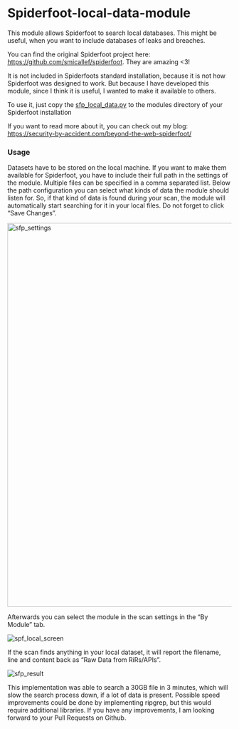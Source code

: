 # Spiderfoot-local-data-module

This module allows Spiderfoot to search local databases. This might be useful, when you want to include databases of leaks and breaches.

You can find the original Spiderfoot project here: https://github.com/smicallef/spiderfoot.
They are amazing <3!

It is not included in Spiderfoots standard installation, because it is not how Spiderfoot was designed to work.
But because I have developed this module, since I think it is useful, I wanted to make it available to others.

To use it, just copy the [sfp_local_data.py](https://github.com/her0marodeur/Spiderfoot-local-data-module/blob/main/sfp_local_data.py) to the modules directory of your Spiderfoot installation

If you want to read more about it, you can check out my blog: https://security-by-accident.com/beyond-the-web-spiderfoot/

### Usage

Datasets have to be stored on the local machine. If you want to make them available for Spiderfoot, you have to include their full path in the settings of the module. Multiple files can be specified in a comma separated list. Below the path configuration you can select what kinds of data the module should listen for. So, if that kind of data is found during your scan, the module will automatically start searching for it in your local files. Do not forget to click “Save Changes”.

<img width="861" alt="sfp_settings" src="https://github.com/her0marodeur/Spiderfoot-local-data-module/assets/101996103/1a3e0c7a-4bad-41bf-bc13-96f4385004f0">


Afterwards you can select the module in the scan settings in the “By Module” tab.

![spf_local_screen](https://github.com/her0marodeur/Spiderfoot-local-data-module/assets/101996103/0e318c1e-c9b5-4dad-b6a4-ad8050314fc1)


If the scan finds anything in your local dataset, it will report the filename, line and content back as “Raw Data from RiRs/APIs”.

![sfp_result](https://github.com/her0marodeur/Spiderfoot-local-data-module/assets/101996103/81e7a604-3d87-4282-8f8e-2088ecb6f4f8)


This implementation was able to search a 30GB file in 3 minutes, which will slow the search process down, if a lot of data is present. Possible speed improvements could be done by implementing ripgrep, but this would require additional libraries. If you have any improvements, I am looking forward to your Pull Requests on Github.
